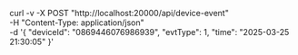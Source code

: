 curl -v -X POST "http://localhost:20000/api/device-event" \
-H "Content-Type: application/json" \
-d '{
"deviceId": "0869446076986939",
"evtType": 1,
"time": "2025-03-25 21:30:05"
}'
